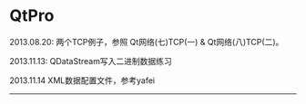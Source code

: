﻿QtPro
=====
2013.08.20:
  两个TCP例子，参照 Qt网络(七)TCP(一) & Qt网络(八)TCP(二)。

2013.11.13:
  QDataStream写入二进制数据练习
  
2013.11.14
  XML数据配置文件，参考yafei

***********
